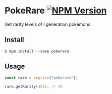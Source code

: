 # PokeRare <a href="https://www.npmjs.com/package/pokerare"><img src="https://img.shields.io/npm/v/pokerare.svg?style=flat-square" alt="NPM Version" /></a>

Get rarity levels of I generation pokemons.

## Install

```
$ npm install --save pokerare
```

## Usage
````js
const rare = require("pokerare");

rare.getRarity(151); // 45

````
